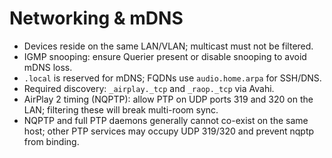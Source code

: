 # Networking & mDNS

- Devices reside on the same LAN/VLAN; multicast must not be filtered.
- IGMP snooping: ensure Querier present or disable snooping to avoid mDNS loss.
- `.local` is reserved for mDNS; FQDNs use `audio.home.arpa` for SSH/DNS.
- Required discovery: `_airplay._tcp` and `_raop._tcp` via Avahi.
- AirPlay 2 timing (NQPTP): allow PTP on UDP ports 319 and 320 on the LAN; filtering these will break multi-room sync.
 - NQPTP and full PTP daemons generally cannot co-exist on the same host; other PTP services may occupy UDP 319/320 and prevent nqptp from binding.
